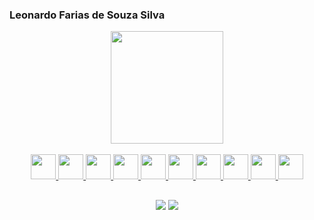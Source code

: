 ### Leonardo Farias de Souza Silva

<!--
**leofdss/leofdss** is a ✨ _special_ ✨ repository because its `README.md` (this file) appears on your GitHub profile.

Here are some ideas to get you started:

- 🔭 I’m currently working on ...
- 🌱 I’m currently learning ...
- 👯 I’m looking to collaborate on ...
- 🤔 I’m looking for help with ...
- 💬 Ask me about ...
- 📫 How to reach me: ...
- 😄 Pronouns: ...
- ⚡ Fun fact: ...
-->

<div align="center">
  <a href="https://github.com/leofdss">

  <img height="180em" src="https://github-readme-stats.vercel.app/api/top-langs/?username=leofdss&layout=compact&langs_count=7&theme=dark"/>
</div>

<div align="center" style="display: inline_block"><br>
   <img width="40" src="https://cdn.jsdelivr.net/gh/devicons/devicon/icons/angularjs/angularjs-plain.svg" />

   <img width="40" src="https://cdn.jsdelivr.net/gh/devicons/devicon/icons/typescript/typescript-plain.svg" />
   <img width="40" src="https://cdn.jsdelivr.net/gh/devicons/devicon/icons/nodejs/nodejs-plain.svg" />
   <img width="40" src="https://cdn.jsdelivr.net/gh/devicons/devicon/icons/nestjs/nestjs-plain.svg" />
   <img width="40" src="https://cdn.jsdelivr.net/gh/devicons/devicon/icons/docker/docker-plain.svg" />
   <img width="40" src="https://cdn.jsdelivr.net/gh/devicons/devicon/icons/mongodb/mongodb-plain.svg" />
   <img width="40" src="https://cdn.jsdelivr.net/gh/devicons/devicon/icons/postgresql/postgresql-plain.svg" />
   <img width="40" src="https://cdn.jsdelivr.net/gh/devicons/devicon/icons/redis/redis-plain.svg" />
   <img width="40" src="https://cdn.jsdelivr.net/gh/devicons/devicon/icons/nginx/nginx-original.svg" />
   <img width="40" src="https://cdn.jsdelivr.net/gh/devicons/devicon/icons/linux/linux-original.svg" />
</div>

  ##
<div align="center">
  <a href = "mailto:leonardo.f.desouzasilva@gmail.com"><img src="https://img.shields.io/badge/-Gmail-%23333?style=for-the-badge&logo=gmail&logoColor=white" target="_blank"></a>
  <a href="https://www.linkedin.com/in/leonardo-farias-de-souza-silva-625331180" target="_blank"><img src="https://img.shields.io/badge/-LinkedIn-%230077B5?style=for-the-badge&logo=linkedin&logoColor=white" target="_blank"></a> 
 
 
</div>  
